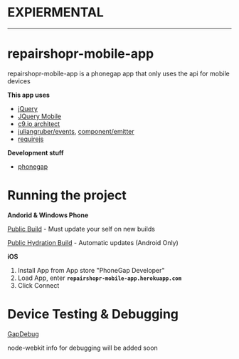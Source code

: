 # EXPIERMENTAL

-----

# repairshopr-mobile-app
repairshopr-mobile-app is a phonegap app that only uses the api for mobile devices

__This app uses__
*  [jQuery](http://jquery.com/)
*  [JQuery Mobile](http://jquerymobile.com/)
*  [c9.io architect](https://github.com/c9/architect)
*  [juliangruber/events](https://github.com/juliangruber/events), [component/emitter](https://github.com/component/emitter)
*  [requirejs](http://requirejs.org/)

__Development stuff__
*  [phonegap](http://phonegap.com/)

# Running the project

__Andorid & Windows Phone__

[Public Build](https://build.phonegap.com/apps/1569191/share) - Must update your self on new builds

[Public Hydration Build](https://build.phonegap.com/apps/1569278/share) - Automatic updates (Android Only)

__iOS__

1.  Install App from App store "PhoneGap Developer"
2.  Load App, enter __`repairshopr-mobile-app.herokuapp.com`__
3.  Click Connect

# Device Testing & Debugging

[GapDebug](https://www.genuitec.com/products/gapdebug/download/)

node-webkit info for debugging will be added soon
